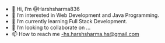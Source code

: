 - 👋 Hi, I’m @Harshsharma836
- 👀 I’m interested in Web Development and Java Programming.
- 🌱 I’m currently learning Full Stack Development.
- 💞️ I’m looking to collaborate on ...
- 📫 How to reach me -hs.harshsharma.hs@gmail.com

<!---
Harshsharma836/Harshsharma836 is a ✨ special ✨ repository because its `README.md` (this file) appears on your GitHub profile.
You can click the Preview link to take a look at your changes.
--->
